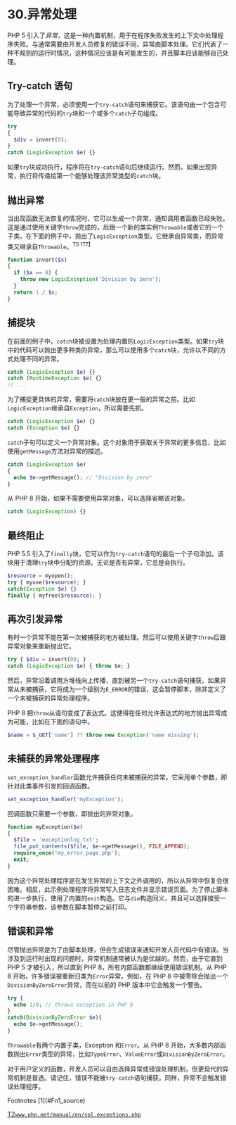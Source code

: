 # 30.异常处理

PHP 5 引入了*异常*，这是一种内置机制，用于在程序失败发生的上下文中处理程序失败。与通常需要由开发人员修复的错误不同，异常由脚本处理。它们代表了一种不规则的运行时情况，这种情况应该是有可能发生的，并且脚本应该能够自己处理。

## Try-catch 语句

为了处理一个异常，必须使用一个`try-catch`语句来捕获它。该语句由一个包含可能导致异常的代码的`try`块和一个或多个`catch`子句组成。

```php
try
{
  $div = invert(0);
}
catch (LogicException $e) {}

```

如果`try`块成功执行，程序将在`try-catch`语句后继续运行。然而，如果出现异常，执行将传递给第一个能够处理该异常类型的`catch`块。

## 抛出异常

当出现函数无法恢复的情况时，它可以生成一个异常，通知调用者函数已经失败。这是通过使用关键字`throw`完成的，后跟一个新的类实例`Throwable`或者它的一个子类。在下面的例子中，抛出了`LogicException`类型。它继承自异常类，而异常类又继承自`Throwable`。<sup>T5 1T7】</sup>

```php
function invert($x)
{
  if ($x == 0) {
    throw new LogicException('Division by zero');
  }
  return 1 / $x;
}

```

## 捕捉块

在前面的例子中，`catch`块被设置为处理内置的`LogicException`类型。如果`try`块中的代码可以抛出更多种类的异常，那么可以使用多个`catch`块，允许以不同的方式处理不同的异常。

```php
catch (LogicException $e) {}
catch (RuntimeException $e) {}
// ...

```

为了捕捉更具体的异常，需要将`catch`块放在更一般的异常之前。比如`LogicException`继承自`Exception`，所以需要先抓。

```php
catch (LogicException $e) {}
catch (Exception $e) {}

```

`catch`子句可以定义一个异常对象。这个对象用于获取关于异常的更多信息，比如使用`getMessage`方法对异常的描述。

```php
catch (LogicException $e)
{
  echo $e->getMessage(); // "Division by zero"
}

```

从 PHP 8 开始，如果不需要使用异常对象，可以选择省略该对象。

```php
catch (LogicException) {}

```

## 最终阻止

PHP 5.5 引入了`finally`块，它可以作为`try-catch`语句的最后一个子句添加。该块用于清理`try`块中分配的资源。无论是否有异常，它总是会执行。

```php
$resource = myopen();
try { myuse($resource); }
catch(Exception $e) {}
finally { myfree($resource); }

```

## 再次引发异常

有时一个异常不能在第一次被捕获的地方被处理。然后可以使用关键字`throw`后跟异常对象来重新抛出它。

```php
try { $div = invert(0); }
catch (LogicException $e) { throw $e; }

```

然后，异常沿着调用方堆栈向上传播，直到被另一个`try-catch`语句捕获。如果异常从未被捕获，它将成为一个级别为`E_ERROR`的错误，这会暂停脚本，除非定义了一个未被捕获的异常处理程序。

PHP 8 把`throw`从语句变成了表达式。这使得在任何允许表达式的地方抛出异常成为可能，比如在下面的语句中。

```php
$name = $_GET['name'] ?? throw new Exception('name missing');

```

## 未捕获的异常处理程序

`set_exception_handler`函数允许捕获任何未被捕获的异常。它采用单个参数，即针对此类事件引发的回调函数。

```php
set_exception_handler('myException');

```

回调函数只需要一个参数，即抛出的异常对象。

```php
function myException($e)
{
  $file = 'exceptionlog.txt';
  file_put_contents($file, $e->getMessage(), FILE_APPEND);
  require_once('my_error_page.php');
  exit;
}

```

因为这个异常处理程序是在发生异常的上下文之外调用的，所以从异常中恢复会很困难。相反，此示例处理程序将异常写入日志文件并显示错误页面。为了停止脚本的进一步执行，使用了内置的`exit`构造。它与`die`构造同义，并且可以选择接受一个字符串参数，该参数在脚本暂停之前打印。

## 错误和异常

尽管抛出异常是为了由脚本处理，但会生成错误来通知开发人员代码中有错误。当涉及到运行时出现的问题时，异常机制通常被认为是优越的。然而，由于它直到 PHP 5 才被引入，所以直到 PHP 8，所有内部函数都继续使用错误机制。从 PHP 8 开始，许多错误被重新归类为`Error`异常。例如，在 PHP 8 中被零除会抛出一个`DivisionByZeroError`异常，而在以前的 PHP 版本中它会触发一个警告。

```php
try {
  echo 1/0; // throws exception in PHP 8
}
catch(DivisionByZeroError $e){
  echo $e->getMessage();
}

```

`Throwable`有两个内置子类，Exception 和`Error`。从 PHP 8 开始，大多数内部函数抛出`Error`类型的异常，比如`TypeError`、`ValueError`或`DivisionByZeroError`。

对于用户定义的函数，开发人员可以自由选择异常或错误处理机制，但更现代的异常机制是首选。请记住，错误不能被`try-catch`语句捕获。同样，异常不会触发错误处理程序。

<aside aria-label="Footnotes" class="FootnoteSection" epub:type="footnotes">Footnotes [1](#Fn1_source)

[T2`www.php.net/manual/en/spl.exceptions.php`](http://www.php.net/manual/en/spl.exceptions.php)

 </aside>